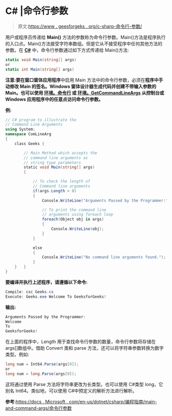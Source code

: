 # C# |命令行参数

> 原文:[https://www . geesforgeks . org/c-sharp-命令行-参数/](https://www.geeksforgeeks.org/c-sharp-command-line-arguments/)

用户或程序员传递给 **Main()** 方法的参数称为命令行参数。Main()方法是程序执行的入口点。Main()方法接受字符串数组。但是它从不接受程序中任何其他方法的参数。在 **[C#](https://www.geeksforgeeks.org/introduction-to-c-sharp/)** 中，命令行参数通过如下方式传递给 Main()方法:

```cs
static void Main(string[] args)
or 
static int Main(string[] args)

```

**注意:**要在**窗口窗体应用程序**中启用 Main 方法中的命令行参数，必须在**程序中手动修改 Main 的签名。Windows 窗体设计器生成代码并创建不带输入参数的 Main。也可以使用 **[环境。命令行](https://docs.microsoft.com/en-us/dotnet/api/system.environment.commandline?view=netframework-4.7.2)** 或 **[环境。GetCommandLineArgs](https://docs.microsoft.com/en-us/dotnet/api/system.environment.getcommandlineargs?view=netframework-4.7.2)** 从控制台或 Windows 应用程序中的任意点访问命令行参数。**

**例:**

```cs
// C# program to illustrate the 
// Command Line Arguments
using System;  
namespace ComLineArg  
{  
    class Geeks {  

        // Main Method which accepts the
        // command line arguments as 
        // string type parameters  
        static void Main(string[] args) 
        {  

            // To check the length of 
            // Command line arguments  
            if(args.Length > 0)
            {
                Console.WriteLine("Arguments Passed by the Programmer:");  

                // To print the command line 
                // arguments using foreach loop
                foreach(Object obj in args)  
                {  
                    Console.WriteLine(obj);       
                }  
            }  

            else
            {
                Console.WriteLine("No command line arguments found.");
            }
    }   }
}
```

**要编译并执行上述程序，请遵循以下命令:**

```cs
Compile: csc Geeks.cs  
Execute: Geeks.exe Welcome To GeeksforGeeks!

```

**输出:**

```cs
Arguments Passed by the Programmer:
Welcome
To
GeeksforGeeks!

```

在上面的程序中，Length 用于查找命令行参数的数量，命令行参数将存储在 args[]数组中。借助 Convert 类和 parse 方法，还可以将字符串参数转换为数字类型。例如:

```cs
long num = Int64.Parse(args[0]);
or
long num = long.Parse(args[0]);

```

这将通过使用 Parse 方法将字符串更改为长类型。也可以使用 C#类型 long，它别名 Int64。类似地，可以使用 C#中预定义的解析方法进行解析。

**参考:**[https://docs . Microsoft . com/en-us/dotnet/csharp/编程指南/main-and-command-args/命令行参数](https://docs.microsoft.com/en-us/dotnet/csharp/programming-guide/main-and-command-args/command-line-arguments)